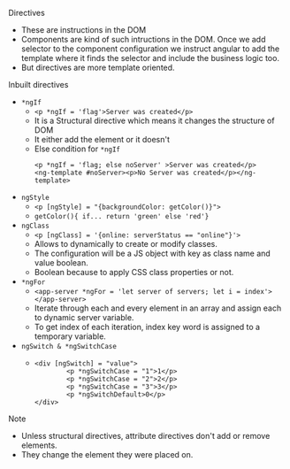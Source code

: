 Directives
-   These are instructions in the DOM
-   Components are kind of such intructions in the DOM. Once we add selector to the component configuration we instruct angular to add the template where it finds the selector and include the business logic too.
-   But directives are more template oriented.

Inbuilt directives
-   ```*ngIf```
    -   ```<p *ngIf = 'flag'>Server was created</p>```
    -   It is a Structural directive which means it changes the structure of DOM
    -   It either add the element or it doesn't
    -   Else condition for ```*ngIf```
        ```
        <p *ngIf = 'flag; else noServer' >Server was created</p>
        <ng-template #noServer><p>No Server was created</p></ng-template>
        ```
-   ```ngStyle```
    -   ```<p [ngStyle] = "{backgroundColor: getColor()}">```
    -   ```getColor(){ if... return 'green' else 'red'}```
-   ```ngClass```
    -   ```<p [ngClass] = '{online: serverStatus == "online"}'>```
    -   Allows to dynamically to create or modify classes.
    -   The configuration will be a JS object with key as class name and value boolean.
    -   Boolean because to apply CSS class properties or not.
-   ```*ngFor```
    -   ```<app-server *ngFor = 'let server of servers; let i = index'></app-server>```
    -   Iterate through each and every element in an array and assign each to dynamic server variable.
    -   To get index of each iteration, index key word is assigned to a temporary variable.
-   ```ngSwitch & *ngSwitchCase```
    -   ```
        <div [ngSwitch] = "value">
                <p *ngSwitchCase = "1">1</p>
                <p *ngSwitchCase = "2">2</p>
                <p *ngSwitchCase = "3">3</p>
                <p *ngSwitchDefault>0</p>
        </div>
        ```
Note
-   Unless structural directives, attribute directives don't add or remove elements.
-   They change the element they were placed on.